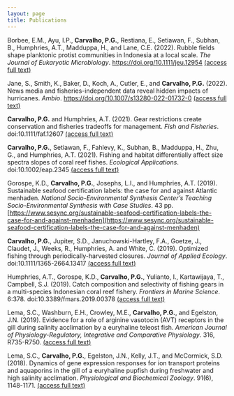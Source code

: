 ```yaml
---
layout: page
title: Publications
---
```


Borbee, E.M., Ayu, I.P., **Carvalho, P.G.**, Restiana, E., Setiawan, F., Subhan, B., Humphries, A.T., Madduppa, H., and Lane, C.E. (2022). Rubble fields shape planktonic protist communities in Indonesia at a local scale. *The Journal of Eukaryotic Microbiology*. https://doi.org/10.1111/jeu.12954 [(access full text)](BorbeeEtAl2022.pdf)

Jane, S., Smith, K., Baker, D., Koch, A., Cutler, E., and **Carvalho, P.G.** (2022). News media and fisheries-independent data reveal hidden impacts of hurricanes. *Ambio*. https://doi.org/10.1007/s13280-022-01732-0 [(access full text)](JaneEtAl2022.pdf)

**Carvalho, P.G.** and Humphries, A.T. (2021). Gear restrictions create conservation and fisheries tradeoffs for management. *Fish and Fisheries*. doi:10.1111/faf.12607 [(access full text)](CarvalhoEtAl2021b.pdf)

**Carvalho, P.G.**, Setiawan, F., Fahlevy, K., Subhan, B., Madduppa, H., Zhu, G., and Humphries, A.T. (2021). Fishing and habitat differentially affect size spectra slopes of coral reef fishes. *Ecological Applications*. doi:10.1002/eap.2345 [(access full text)](CarvalhoEtAl2021a.pdf)

Gorospe, K.D., **Carvalho, P.G.**, Josephs, L.I., and Humphries, A.T. (2019). Sustainable seafood certification labels: the case for and against Atlantic menhaden. *National Socio-Environmental Synthesis Center’s Teaching Socio-Environmental Synthesis with Case Studies*. 43 pp. [https://www.sesync.org/sustainable-seafood-certification-labels-the-case-for-and-against-menhaden](https://www.sesync.org/sustainable-seafood-certification-labels-the-case-for-and-against-menhaden)

**Carvalho, P.G.**, Jupiter, S.D., Januchowski-Hartley, F.A., Goetze, J., Claudet, J., Weeks, R., Humphries, A. and White, C. (2019). Optimized fishing through periodically-harvested closures. *Journal of Applied Ecology*. doi:10.1111/1365-2664.13417 [(access full text)](CarvalhoEtAl_2019.pdf)

Humphries, A.T., Gorospe, K.D., **Carvalho, P.G.**, Yulianto, I., Kartawijaya, T., Campbell, S.J. (2019). Catch composition and selectivity of fishing gears in a multi-species Indonesian coral reef fishery. *Frontiers in Marine Science*. 6:378. doi:10.3389/fmars.2019.00378 [(access full text)](HumphriesEtAl_2019.pdf)

Lema, S.C., Washburn, E.H., Crowley, M.E., **Carvalho, P.G.**, and Egelston, J.N. (2019). Evidence for a role of arginine vasotocin (AVT) receptors in the gill during salinity acclimation by a euryhaline teleost fish. *American Journal of Physiology-Regulatory, Integrative and Comparative Physiology*. 316, R735-R750. [(access full text)](LemaEtAl_2018b.pdf)

Lema, S.C., **Carvalho, P.G.**, Egelston, J.N., Kelly, J.T., and McCormick, S.D. (2018). Dynamics of gene expression responses for ion transport proteins and aquaporins in the gill of a euryhaline pupfish during freshwater and high salinity acclimation. *Physiological and Biochemical Zoology*. 91(6), 1148-1171. [(access full text)](LemaEtAl_2018a.pdf)

